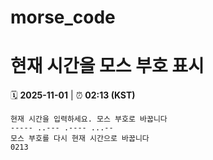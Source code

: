 # morse_code
# 현재 시간을 모스 부호 표시
<!-- MORSE_TIME_START -->
🗓️ **2025-11-01** | ⏰ **02:13 (KST)**

```
현재 시간을 입력하세요. 모스 부호로 바꿉니다
----- ..--- .---- ...--
모스 부호를 다시 현재 시간으로 바꿉니다
0213
```
<!-- MORSE_TIME_END -->
